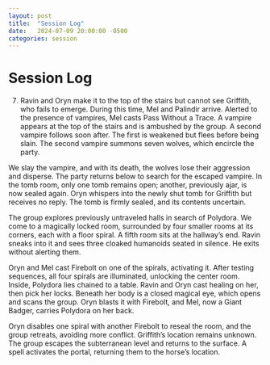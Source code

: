 ```yaml
---
layout: post
title:  "Session Log"
date:   2024-07-09 20:00:00 -0500
categories: session
---
```


# Session Log
7. Ravin and Oryn make it to the top of the stairs but cannot see Griffith, who fails to emerge. During this time, Mel and Palindir arrive. Alerted to the presence of vampires, Mel casts Pass Without a Trace. A vampire appears at the top of the stairs and is ambushed by the group. A second vampire follows soon after. The first is weakened but flees before being slain. The second vampire summons seven wolves, which encircle the party.

We slay the vampire, and with its death, the wolves lose their aggression and disperse. The party returns below to search for the escaped vampire. In the tomb room, only one tomb remains open; another, previously ajar, is now sealed again. Oryn whispers into the newly shut tomb for Griffith but receives no reply. The tomb is firmly sealed, and its contents uncertain.

The group explores previously untraveled halls in search of Polydora. We come to a magically locked room, surrounded by four smaller rooms at its corners, each with a floor spiral. A fifth room sits at the hallway’s end. Ravin sneaks into it and sees three cloaked humanoids seated in silence. He exits without alerting them.

Oryn and Mel cast Firebolt on one of the spirals, activating it. After testing sequences, all four spirals are illuminated, unlocking the center room. Inside, Polydora lies chained to a table. Ravin and Oryn cast healing on her, then pick her locks. Beneath her body is a closed magical eye, which opens and scans the group. Oryn blasts it with Firebolt, and Mel, now a Giant Badger, carries Polydora on her back.

Oryn disables one spiral with another Firebolt to reseal the room, and the group retreats, avoiding more conflict. Griffith’s location remains unknown. The group escapes the subterranean level and returns to the surface. A spell activates the portal, returning them to the horse’s location.
